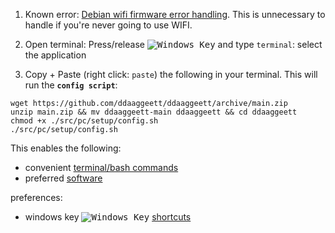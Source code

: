 1. Known error: [Debian wifi firmware error handling](./firmware.md). This is unnecessary to handle if you're never going to use WIFI.

[newwinlogo]: http://i.stack.imgur.com/B8Zit.png

2. Open terminal: Press/release <kbd>![Windows Key][newwinlogo]</kbd> and type `terminal`: select the application

3. Copy + Paste (right click: `paste`) the following in your terminal. This will run the **`config script`**:

```
wget https://github.com/ddaaggeett/ddaaggeett/archive/main.zip
unzip main.zip && mv ddaaggeett-main ddaaggeett && cd ddaaggeett
chmod +x ./src/pc/setup/config.sh
./src/pc/setup/config.sh
```

This enables the following:
- convenient [terminal/bash commands](./alias.md)
- preferred [software](./apps.md)

preferences:
- windows key <kbd>![Windows Key][newwinlogo]</kbd> [shortcuts](./keys.md)  
